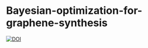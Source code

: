 # Bayesian-optimization-for-graphene-synthesis
[![DOI](https://zenodo.org/badge/723541777.svg)](https://zenodo.org/doi/10.5281/zenodo.10206975)
